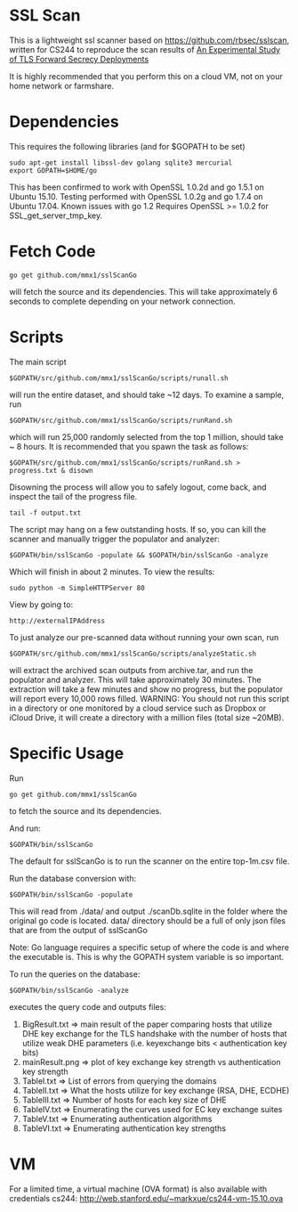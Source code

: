 SSL Scan
========

This is a lightweight ssl scanner based on https://github.com/rbsec/sslscan,
written for CS244 to reproduce the scan results of
[An Experimental Study of TLS Forward Secrecy Deployments](http://www.w2spconf.com/2014/papers/TLS.pdf)

It is highly recommended that you perform this on a cloud VM, not on your
home network or farmshare.

Dependencies
============
This requires the following libraries (and for $GOPATH to be set)

    sudo apt-get install libssl-dev golang sqlite3 mercurial
    export GOPATH=$HOME/go

This has been confirmed to work with OpenSSL 1.0.2d and go 1.5.1 on Ubuntu 15.10. 
Testing performed with OpenSSL 1.0.2g and go 1.7.4 on Ubuntu 17.04. 
Known issues with go 1.2
Requires OpenSSL >= 1.0.2 for SSL_get_server_tmp_key.

Fetch Code
===========

    go get github.com/mmx1/sslScanGo

will fetch the source and its dependencies. This will take approximately 
6 seconds to complete depending on your network connection. 

Scripts
====

The main script

    $GOPATH/src/github.com/mmx1/sslScanGo/scripts/runall.sh

will run the entire dataset, and should take ~12 days. To examine a sample, run

    $GOPATH/src/github.com/mmx1/sslScanGo/scripts/runRand.sh

which will run 25,000 randomly selected from the top 1 million, should take ~ 8 hours.
It is recommended that you spawn the task as follows:

    $GOPATH/src/github.com/mmx1/sslScanGo/scripts/runRand.sh > progress.txt & disown

Disowning the process will allow you to safely logout, come back, and 
inspect the tail of the progress file.

    tail -f output.txt

The script may hang on a few outstanding hosts. If so, you can kill the scanner
and manually trigger the populator and analyzer:

    $GOPATH/bin/sslScanGo -populate && $GOPATH/bin/sslScanGo -analyze

Which will finish in about 2 minutes.
To view the results:
    
    sudo python -m SimpleHTTPServer 80

View by going to:

    http://externalIPAddress

To just analyze our pre-scanned data without running your own scan, run

    $GOPATH/src/github.com/mmx1/sslScanGo/scripts/analyzeStatic.sh

will extract the archived scan outputs from archive.tar, and run the populator
and analyzer. This will take approximately 30 minutes. The extraction will
take a few minutes and show no progress, but the populator will report
every 10,000 rows filled.
WARNING: You should not run this script in a directory
or one monitored by a cloud service such as Dropbox or iCloud Drive, it
will create a directory with a million files (total size ~20MB).
  
Specific Usage
=====
Run

    go get github.com/mmx1/sslScanGo

to fetch the source and its dependencies.

And run:

    $GOPATH/bin/sslScanGo

The default for sslScanGo is to run the scanner on the entire top-1m.csv 
file.

Run the database conversion with: 

    $GOPATH/bin/sslScanGo -populate

This will read from ./data/ and output ./scanDb.sqlite in the folder where
the original go code is located. data/ directory should be a full of only 
json files that are from the output of sslScanGo

Note: Go language requires a specific setup of where the code is and where
the executable is. This is why the GOPATH system variable is so important.
 

To run the queries on the database:

    $GOPATH/bin/sslScanGo -analyze

executes the query code and outputs  files:
  1) BigResult.txt => main result of the paper comparing hosts that utilize
      DHE key exchange for the TLS handshake with the number of hosts that
      utilize weak DHE parameters (i.e. keyexchange bits < authentication
      key bits)
  2) mainResult.png => plot of key exchange key strength vs authentication key strength
  3) TableI.txt => List of errors from querying the domains
  4) TableII.txt => What the hosts utilize for key exchange (RSA, DHE, ECDHE)
  5) TableIII.txt => Number of hosts for each key size of DHE
  6) TableIV.txt => Enumerating the curves used for EC key exchange suites
  7) TableV.txt => Enumerating authentication algorithms
  8) TableVI.txt => Enumerating authentication key strengths

VM
==
For a limited time, a virtual machine (OVA format) is also available with credentials cs244:
http://web.stanford.edu/~markxue/cs244-vm-15.10.ova
